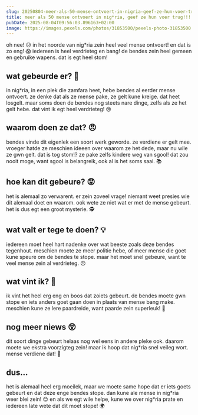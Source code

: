 ```yaml
---
slug: 20250804-meer-als-50-mense-ontvoert-in-nigria-geef-ze-hun-voer-trug
title: meer als 50 mense ontvoert in nig*ria, geef ze hun voer trug!!!
pubDate: 2025-08-04T09:56:03.896163+02:00
image: https://images.pexels.com/photos/31853500/pexels-photo-31853500.jpeg?auto=compress&cs=tinysrgb&dpr=2&h=650&w=940
---
```

oh nee! 😥 in het noorde van nig\*ria zein heel veel mense ontvoert! en dat is zo eng! 😱 iedereen is heel verdrieteg en bang! de bendes zein heel gemeen en gebruike wapens. dat is egt heel stom!

## wat gebeurde er? 🤔
in nig\*ria, in een plek die zamfara heet, hebe bendes al eerder mense ontvoert. ze denke dat als ze mense pake, ze gelt kune kreige. dat heet losgelt. maar soms doen de bendes nog steets nare dinge, zelfs als ze het gelt hebe. dat vint ik egt heel verdrieteg! 😢

## waarom doen ze dat? 😠
bendes vinde dit eigenlek een soort werk geworde. ze verdiene er gelt mee. vroeger hatde ze meschien ideeen over waarom ze het dede, maar nu wile ze gwn gelt. dat is tog stom!? ze pake zelfs kindere weg van sgool! dat zou nooit moge, want sgool is belangreik, ook al is het soms saai. 📚

## hoe kan dit gebeure? 😟
het is alemaal zo verwarent. er zein zoveel vrage! niemant weet presies wie dit alemaal doet en waarom. ook wete ze niet wat er met de mense gebeurt. het is dus egt een groot mysterie. 🕵

## wat valt er tege te doen? 💡
iedereen moet heel hart nadenke over wat beeste zoals deze bendes tegenhout. meschien moete ze meer politie hebe, of meer mense die goet kune speure om de bendes te stope. maar het moet snel gebeure, want te veel mense zein al verdrieteg. 😞

## wat vint ik? 🤔
ik vint het heel erg eng en boos dat zoiets gebeurt. de bendes moete gwn stope en iets anders goet gaan doen in plaats van mense bang make. meschien kune ze lere paardreide, want paarde zein superleuk! 🐴

## nog meer niews 😲
dit soort dinge gebeurt helaas nog wel eens in andere pleke ook. daarom moete we ekstra voorzigteg zein! maar ik hoop dat nig\*ria snel veileg wort. mense verdiene dat! 💪

## dus...
het is alemaal heel erg moeilek, maar we moete same hope dat er iets goets gebeurt en dat deze enge bendes stope. dan kune ale mense in nig\*ria weer blei zein! 😊 en als we egt wile helpe, kune we over nig\*ria prate en iedereen late wete dat dit moet stope! 🌍
